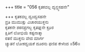 +++
title = "056 ಕೃತಕವಲ್ಲ ದ್ವನ್ದ್ವಸಹನೇ"

+++
ಕೃತಕವಲ್ಲ ದ್ವಂದ್ವಸಹನೇ  
ವ್ರತಿ ಮುಮುಕ್ಷು ವಿಚಾರಯುಕ್ತನು  
ಕೃತಕನೇ ಶಠನಪ್ರಗಲ್ಭ ಕೃತಘ್ನನೇ ಕ್ರೂರ   
ಕ್ಷಿತಿಗೆ ಲೋಭಿಯೆ ಕಷ್ಟನಾತ್ಮಾ  
ರತನೆ ಮುಕ್ತನು ವೇದ ಮಾರ್ಗ  
ಚ್ಯುತನೆ ಲೋಕದ್ವಯಕೆ ದೂರನು ಫಣಿಪ ಕೇಳೆಂದ      ॥56॥